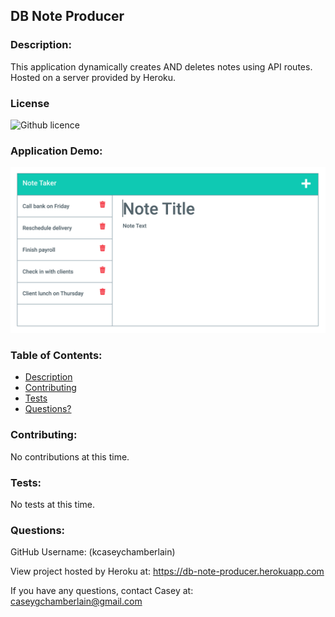 ## DB Note Producer

### Description:
This application dynamically creates AND deletes notes using API routes. Hosted on a server provided by Heroku.

### License
![Github licence](https://img.shields.io/badge/license-MIT-blue.svg)

### Application Demo:
![DB Note Producer Demo](./public/assets/images/demo.jpg)

### Table of Contents:
- [Description](#description)
- [Contributing](#contributing)
- [Tests](#tests)
- [Questions?](#questions)

### Contributing:
No contributions at this time.

### Tests:
No tests at this time.

### Questions:
GitHub Username: (kcaseychamberlain) 
    
View project hosted by Heroku at: https://db-note-producer.herokuapp.com
    
If you have any questions, contact Casey at: caseygchamberlain@gmail.com